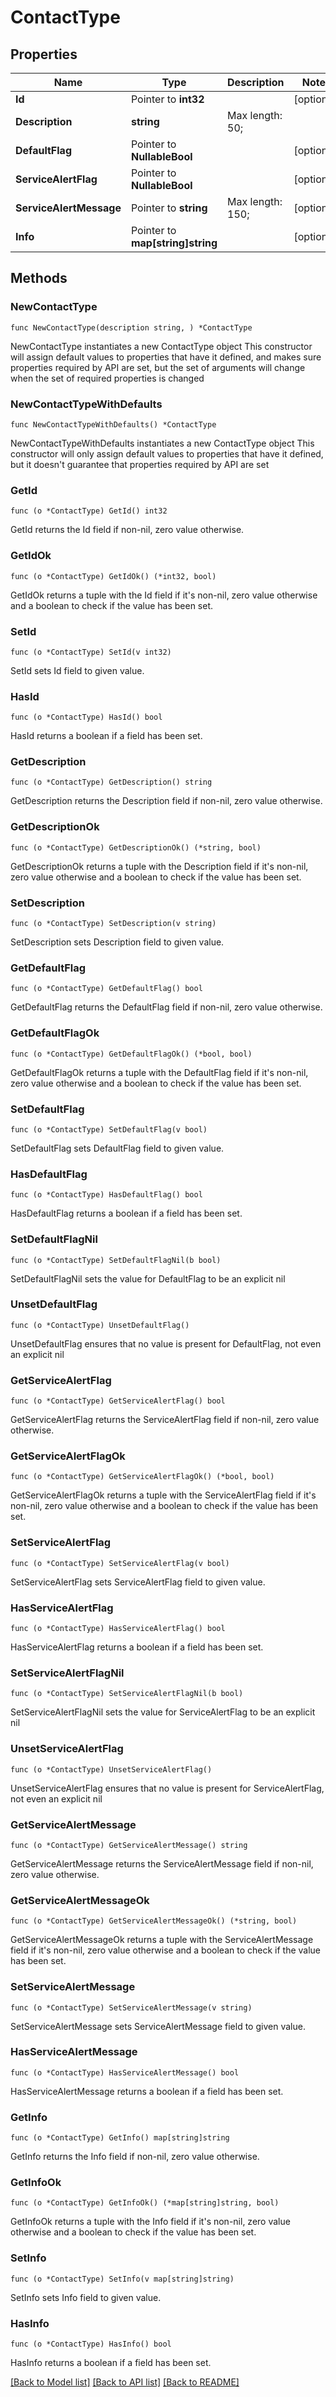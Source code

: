 # ContactType

## Properties

Name | Type | Description | Notes
------------ | ------------- | ------------- | -------------
**Id** | Pointer to **int32** |  | [optional] 
**Description** | **string** |  Max length: 50; | 
**DefaultFlag** | Pointer to **NullableBool** |  | [optional] 
**ServiceAlertFlag** | Pointer to **NullableBool** |  | [optional] 
**ServiceAlertMessage** | Pointer to **string** |  Max length: 150; | [optional] 
**Info** | Pointer to **map[string]string** |  | [optional] 

## Methods

### NewContactType

`func NewContactType(description string, ) *ContactType`

NewContactType instantiates a new ContactType object
This constructor will assign default values to properties that have it defined,
and makes sure properties required by API are set, but the set of arguments
will change when the set of required properties is changed

### NewContactTypeWithDefaults

`func NewContactTypeWithDefaults() *ContactType`

NewContactTypeWithDefaults instantiates a new ContactType object
This constructor will only assign default values to properties that have it defined,
but it doesn't guarantee that properties required by API are set

### GetId

`func (o *ContactType) GetId() int32`

GetId returns the Id field if non-nil, zero value otherwise.

### GetIdOk

`func (o *ContactType) GetIdOk() (*int32, bool)`

GetIdOk returns a tuple with the Id field if it's non-nil, zero value otherwise
and a boolean to check if the value has been set.

### SetId

`func (o *ContactType) SetId(v int32)`

SetId sets Id field to given value.

### HasId

`func (o *ContactType) HasId() bool`

HasId returns a boolean if a field has been set.

### GetDescription

`func (o *ContactType) GetDescription() string`

GetDescription returns the Description field if non-nil, zero value otherwise.

### GetDescriptionOk

`func (o *ContactType) GetDescriptionOk() (*string, bool)`

GetDescriptionOk returns a tuple with the Description field if it's non-nil, zero value otherwise
and a boolean to check if the value has been set.

### SetDescription

`func (o *ContactType) SetDescription(v string)`

SetDescription sets Description field to given value.


### GetDefaultFlag

`func (o *ContactType) GetDefaultFlag() bool`

GetDefaultFlag returns the DefaultFlag field if non-nil, zero value otherwise.

### GetDefaultFlagOk

`func (o *ContactType) GetDefaultFlagOk() (*bool, bool)`

GetDefaultFlagOk returns a tuple with the DefaultFlag field if it's non-nil, zero value otherwise
and a boolean to check if the value has been set.

### SetDefaultFlag

`func (o *ContactType) SetDefaultFlag(v bool)`

SetDefaultFlag sets DefaultFlag field to given value.

### HasDefaultFlag

`func (o *ContactType) HasDefaultFlag() bool`

HasDefaultFlag returns a boolean if a field has been set.

### SetDefaultFlagNil

`func (o *ContactType) SetDefaultFlagNil(b bool)`

 SetDefaultFlagNil sets the value for DefaultFlag to be an explicit nil

### UnsetDefaultFlag
`func (o *ContactType) UnsetDefaultFlag()`

UnsetDefaultFlag ensures that no value is present for DefaultFlag, not even an explicit nil
### GetServiceAlertFlag

`func (o *ContactType) GetServiceAlertFlag() bool`

GetServiceAlertFlag returns the ServiceAlertFlag field if non-nil, zero value otherwise.

### GetServiceAlertFlagOk

`func (o *ContactType) GetServiceAlertFlagOk() (*bool, bool)`

GetServiceAlertFlagOk returns a tuple with the ServiceAlertFlag field if it's non-nil, zero value otherwise
and a boolean to check if the value has been set.

### SetServiceAlertFlag

`func (o *ContactType) SetServiceAlertFlag(v bool)`

SetServiceAlertFlag sets ServiceAlertFlag field to given value.

### HasServiceAlertFlag

`func (o *ContactType) HasServiceAlertFlag() bool`

HasServiceAlertFlag returns a boolean if a field has been set.

### SetServiceAlertFlagNil

`func (o *ContactType) SetServiceAlertFlagNil(b bool)`

 SetServiceAlertFlagNil sets the value for ServiceAlertFlag to be an explicit nil

### UnsetServiceAlertFlag
`func (o *ContactType) UnsetServiceAlertFlag()`

UnsetServiceAlertFlag ensures that no value is present for ServiceAlertFlag, not even an explicit nil
### GetServiceAlertMessage

`func (o *ContactType) GetServiceAlertMessage() string`

GetServiceAlertMessage returns the ServiceAlertMessage field if non-nil, zero value otherwise.

### GetServiceAlertMessageOk

`func (o *ContactType) GetServiceAlertMessageOk() (*string, bool)`

GetServiceAlertMessageOk returns a tuple with the ServiceAlertMessage field if it's non-nil, zero value otherwise
and a boolean to check if the value has been set.

### SetServiceAlertMessage

`func (o *ContactType) SetServiceAlertMessage(v string)`

SetServiceAlertMessage sets ServiceAlertMessage field to given value.

### HasServiceAlertMessage

`func (o *ContactType) HasServiceAlertMessage() bool`

HasServiceAlertMessage returns a boolean if a field has been set.

### GetInfo

`func (o *ContactType) GetInfo() map[string]string`

GetInfo returns the Info field if non-nil, zero value otherwise.

### GetInfoOk

`func (o *ContactType) GetInfoOk() (*map[string]string, bool)`

GetInfoOk returns a tuple with the Info field if it's non-nil, zero value otherwise
and a boolean to check if the value has been set.

### SetInfo

`func (o *ContactType) SetInfo(v map[string]string)`

SetInfo sets Info field to given value.

### HasInfo

`func (o *ContactType) HasInfo() bool`

HasInfo returns a boolean if a field has been set.


[[Back to Model list]](../README.md#documentation-for-models) [[Back to API list]](../README.md#documentation-for-api-endpoints) [[Back to README]](../README.md)


